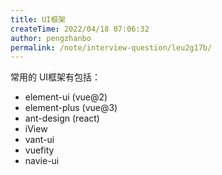 ```yaml
---
title: UI框架
createTime: 2022/04/18 07:06:32
author: pengzhanbo
permalink: /note/interview-question/leu2g17b/
---
```


常用的 UI框架有包括：

- element-ui (vue@2)
- element-plus (vue@3)
- ant-design (react)
- iView
- vant-ui
- vuefity
- navie-ui
